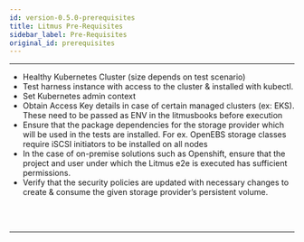 ```yaml
---
id: version-0.5.0-prerequisites
title: Litmus Pre-Requisites
sidebar_label: Pre-Requisites
original_id: prerequisites
---
```

------

- Healthy Kubernetes Cluster (size depends on test scenario)
- Test harness instance with access to the cluster & installed with kubectl. 
- Set Kubernetes admin context
- Obtain Access Key details in case of certain managed clusters (ex: EKS). These need to 
  be passed as ENV in the litmusbooks before execution
- Ensure that the package dependencies for the storage provider which will be used in the 
  tests are installed. For ex. OpenEBS storage classes require iSCSI initiators to be installed 
  on all nodes 
- In the case of on-premise solutions such as Openshift, ensure that the project and user 
  under which the Litmus e2e is executed has sufficient permissions. 
- Verify that the security policies are updated with necessary changes to create & consume 
  the given storage provider’s persistent volume.

<br>

<br>

<hr>

<br>

<br>


<!-- Hotjar Tracking Code for https://docs.openebs.io -->

<script>
    (function(h,o,t,j,a,r){
        h.hj=h.hj||function(){(h.hj.q=h.hj.q||[]).push(arguments)};
        h._hjSettings={hjid:1239116,hjsv:6};
        a=o.getElementsByTagName('head')[0];
        r=o.createElement('script');r.async=1;
        r.src=t+h._hjSettings.hjid+j+h._hjSettings.hjsv;
        a.appendChild(r);
    })(window,document,'https://static.hotjar.com/c/hotjar-','.js?sv=');
</script>


<!-- Global site tag (gtag.js) - Google Analytics -->

<script async src="https://www.googletagmanager.com/gtag/js?id=UA-92076314-12"></script>
<script>
  window.dataLayer = window.dataLayer || [];
  function gtag(){dataLayer.push(arguments);}
  gtag('js', new Date());

  gtag('config', 'UA-92076314-12');
</script>
